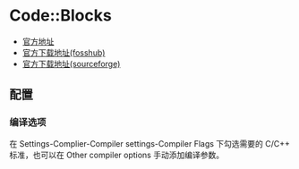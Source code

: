 # Code::Blocks

- [官方地址](http://www.codeblocks.org/)
- [官方下载地址(fosshub)](https://www.fosshub.com/Code-Blocks.html?dwl=codeblocks-20.03mingw-setup.exe)
- [官方下载地址(sourceforge)](https://sourceforge.net/projects/codeblocks/)

## 配置

### 编译选项
在 Settings-Complier-Compiler settings-Compiler Flags 下勾选需要的 C/C++ 标准，也可以在 Other compiler options 手动添加编译参数。
